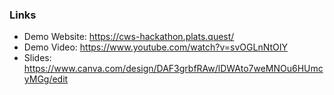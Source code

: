 ### Links
- Demo Website: https://cws-hackathon.plats.quest/
- Demo Video: https://www.youtube.com/watch?v=svOGLnNtOIY
- Slides: https://www.canva.com/design/DAF3grbfRAw/lDWAto7weMNOu6HUmcyMGg/edit
